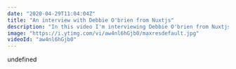 ```yaml
---
date: "2020-04-29T11:04:04Z"
title: "An interview with Debbie O'brien from Nuxtjs"
description: "In this video I'm interviewing Debbie O'brien from Nuxtjs! We have a lovely and LONG conversation, as friends do. We talk about her new job as Head of Learning at Nuxtjs, her ways of working and cultural differences. We flow from tender, insightful moments to jokes. This is a good one.\n\nIn this video series I interview people that are amazing at their jobs in the tech industry. I try to find out what makes these people shine - how to they deliver such high quality work? What tools and best practices do they recommend?\n\nFollow Debbie here:\nhttps://debbie.codes\nhttps://twitter.com/debs_obrien\nhttps://nuxtjs.org\nhttps://dev.to/debs_obrien\n\nFollow me here:\nWebsite: https://timbenniks.nl/\nTwitter: https://twitter.com/timbenniks\nGithub: https://github.com/timbenniks"
image: "https://i.ytimg.com/vi/aw4nl6hGjb0/maxresdefault.jpg"
videoId: "aw4nl6hGjb0"
---
```


undefined